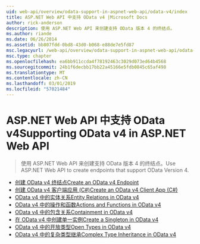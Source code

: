 ```yaml
---
uid: web-api/overview/odata-support-in-aspnet-web-api/odata-v4/index
title: ASP.NET Web API 中支持 OData v4 |Microsoft Docs
author: rick-anderson
description: 使用 ASP.NET Web API 来创建支持 OData 版本 4 的终结点。
ms.author: riande
ms.date: 06/26/2014
ms.assetid: bb807fdd-0bd8-43d0-b068-e88de7e5fd87
msc.legacyurl: /web-api/overview/odata-support-in-aspnet-web-api/odata-v4
msc.type: chapter
ms.openlocfilehash: ea6bb911ccda4f78192463c3029d073ed64b4568
ms.sourcegitcommit: 24b1f6decbb17bb22a45166e5fdb0845c65af498
ms.translationtype: MT
ms.contentlocale: zh-CN
ms.lasthandoff: 03/01/2019
ms.locfileid: "57021484"
---
```

<a name="supporting-odata-v4-in-aspnet-web-api"></a><span data-ttu-id="3594b-103">ASP.NET Web API 中支持 OData v4</span><span class="sxs-lookup"><span data-stu-id="3594b-103">Supporting OData v4 in ASP.NET Web API</span></span>
====================
> <span data-ttu-id="3594b-104">使用 ASP.NET Web API 来创建支持 OData 版本 4 的终结点。</span><span class="sxs-lookup"><span data-stu-id="3594b-104">Use ASP.NET Web API to create endpoints that support OData Version 4.</span></span>


- [<span data-ttu-id="3594b-105">创建 OData v4 终结点</span><span class="sxs-lookup"><span data-stu-id="3594b-105">Create an OData v4 Endpoint</span></span>](create-an-odata-v4-endpoint.md)
- [<span data-ttu-id="3594b-106">创建 OData v4 客户端应用 (C#)</span><span class="sxs-lookup"><span data-stu-id="3594b-106">Create an OData v4 Client App (C#)</span></span>](create-an-odata-v4-client-app.md)
- [<span data-ttu-id="3594b-107">OData v4 中的实体关系</span><span class="sxs-lookup"><span data-stu-id="3594b-107">Entity Relations in OData v4</span></span>](entity-relations-in-odata-v4.md)
- [<span data-ttu-id="3594b-108">OData v4 中的操作和函数</span><span class="sxs-lookup"><span data-stu-id="3594b-108">Actions and Functions in OData v4</span></span>](odata-actions-and-functions.md)
- [<span data-ttu-id="3594b-109">OData v4 中的包含关系</span><span class="sxs-lookup"><span data-stu-id="3594b-109">Containment in OData v4</span></span>](odata-containment-in-web-api-22.md)
- [<span data-ttu-id="3594b-110">在 OData v4 中创建单一实例</span><span class="sxs-lookup"><span data-stu-id="3594b-110">Create a Singleton in OData v4</span></span>](using-a-singleton-in-an-odata-endpoint-in-web-api-22.md)
- [<span data-ttu-id="3594b-111">OData v4 中的开放类型</span><span class="sxs-lookup"><span data-stu-id="3594b-111">Open Types in OData v4</span></span>](use-open-types-in-odata-v4.md)
- [<span data-ttu-id="3594b-112">OData v4 中的复杂类型继承</span><span class="sxs-lookup"><span data-stu-id="3594b-112">Complex Type Inheritance in OData v4</span></span>](complex-type-inheritance-in-odata-v4.md)
